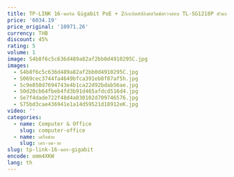 ```yaml
---
title: TP-LINK 16-พอร์ต Gigabit PoE + 2กิกะบิตอัปลิงค์สวิตช์ตรวจสอบ TL-SG1218P ตัวแยกสัญญาณเครือข่าย
price: '6034.19'
price_original: '10971.26'
currency: THB
discount: 45%
rating: 5
volume: 1
image: S4b8f6c5c636d489a82af2bb0d4910295C.jpg
images:
  - S4b8f6c5c636d489a82af2bb0d4910295C.jpg
  - S069cec3744fa4649bfca391eb8f87af5h.jpg
  - Sc9e850d7694743e4b1ca22d92bdab56ae.jpg
  - S0d20cb64fbeb4fd3b91d465afdcd516d4.jpg
  - Se7f4dade722f48d4a030102d709746576.jpg
  - S75bd3cae436941e1a14d59521d18912eK.jpg
video: ''
categories:
  - name: Computer & Office
    slug: computer-office
  - name: เครือข่าย
    slug: เคร-อข-าย
slug: tp-link-16-พอร-gigabit
encode: omm4XKW
lang: th
---
```

  